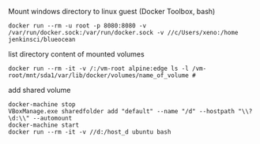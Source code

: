 Mount windows directory to linux guest (Docker Toolbox, bash)

    docker run --rm -u root -p 8080:8080 -v /var/run/docker.sock:/var/run/docker.sock -v //c/Users/xeno:/home jenkinsci/blueocean

list directory content of mounted volumes

    docker run --rm -it -v /:/vm-root alpine:edge ls -l /vm-root/mnt/sda1/var/lib/docker/volumes/name_of_volume # 

add shared volume

    docker-machine stop
    VBoxManage.exe sharedfolder add "default" --name "/d" --hostpath "\\?\d:\\" --automount
    docker-machine start
    docker run --rm -it -v //d:/host_d ubuntu bash
